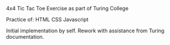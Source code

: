 4x4 Tic Tac Toe Exercise as part of Turing College

Practice of:
HTML
CSS
Javascript

Initial implementation by self. Rework with assistance from Turing documentation.